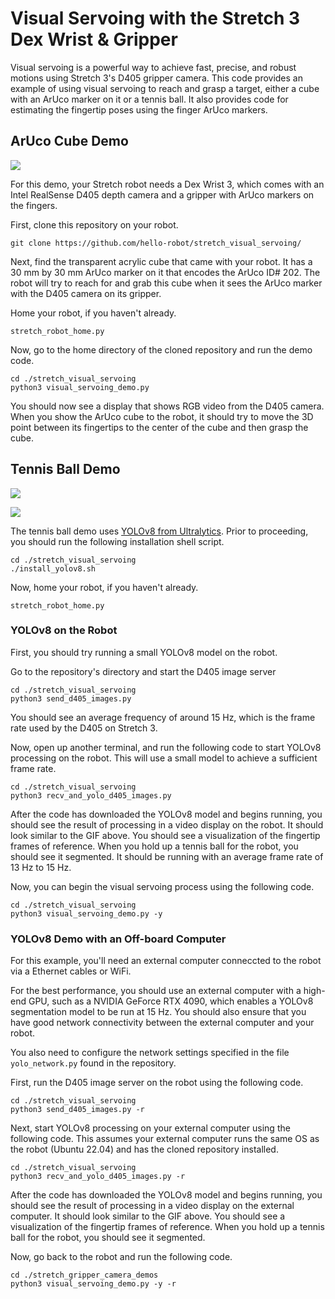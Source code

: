 # Visual Servoing with the Stretch 3 Dex Wrist & Gripper



Visual servoing is a powerful way to achieve fast, precise, and robust motions using Stretch 3's D405 gripper camera. This code provides an example of using visual servoing to reach and grasp a target, either a cube with an ArUco marker on it or a tennis ball. It also provides code for estimating the fingertip poses using the finger ArUco markers. 



## ArUco Cube Demo



![](/gifs/reach_for_aruco_marker_cube.gif)



For this demo, your Stretch robot needs a Dex Wrist 3, which comes with an Intel RealSense D405 depth camera and a gripper with ArUco markers on the fingers. 

First, clone this repository on your robot. 

```
git clone https://github.com/hello-robot/stretch_visual_servoing/
```

Next, find the transparent acrylic cube that came with your robot. It has a 30 mm by 30 mm ArUco marker on it that encodes the ArUco ID# 202. The robot will try to reach for and grab this cube when it sees the ArUco marker with the D405 camera on its gripper. 

Home your robot, if you haven't already. 

```
stretch_robot_home.py
```

Now, go to the home directory of the cloned repository and run the demo code.

```
cd ./stretch_visual_servoing
python3 visual_servoing_demo.py
```

You should now see a display that shows RGB video from the D405 camera. When you show the ArUco cube to the robot, it should try to move the 3D point between its fingertips to the center of the cube and then grasp the cube. 



## Tennis Ball Demo



![](/gifs/tennis_ball.gif)



![](/gifs/tennis_ball_stretch_view.gif)


The tennis ball demo uses [YOLOv8 from Ultralytics](https://github.com/ultralytics/ultralytics). Prior to proceeding, you should run the following installation shell script.

```
cd ./stretch_visual_servoing
./install_yolov8.sh
```

Now, home your robot, if you haven't already. 

```
stretch_robot_home.py
```

### YOLOv8 on the Robot

First, you should try running a small YOLOv8 model on the robot. 

Go to the repository's directory and start the D405 image server

```
cd ./stretch_visual_servoing
python3 send_d405_images.py 
```

You should see an average frequency of around 15 Hz, which is the frame rate used by the D405 on Stretch 3.

Now, open up another terminal, and run the following code to start YOLOv8 processing on the robot. This will use a small model to achieve a sufficient frame rate. 

```
cd ./stretch_visual_servoing
python3 recv_and_yolo_d405_images.py
```

After the code has downloaded the YOLOv8 model and begins running, you should see the result of processing in a video display on the robot. It should look similar to the GIF above. You should see a visualization of the fingertip frames of reference. When you hold up a tennis ball for the robot, you should see it segmented. It should be running with an average frame rate of 13 Hz to 15 Hz.

Now, you can begin the visual servoing process using the following code.

```
cd ./stretch_visual_servoing
python3 visual_servoing_demo.py -y
```



### YOLOv8 Demo with an Off-board Computer

For this example, you'll need an external computer conneccted to the robot via a Ethernet cables or WiFi.

For the best performance, you should use an external computer with a high-end GPU, such as a NVIDIA GeForce RTX 4090, which enables a YOLOv8 segmentation model to be run at 15 Hz. You should also ensure that you have good network connectivity between the external computer and your robot. 

You also need to configure the network settings specified in the file `yolo_network.py` found in the repository.

First, run the D405 image server on the robot using the following code.

```
cd ./stretch_visual_servoing
python3 send_d405_images.py -r
```

Next, start YOLOv8 processing on your external computer using the following code. This assumes your external computer runs the same OS as the robot (Ubuntu 22.04) and has the cloned repository installed.

```
cd ./stretch_visual_servoing
python3 recv_and_yolo_d405_images.py -r
```

After the code has downloaded the YOLOv8 model and begins running, you should see the result of processing in a video display on the external computer. It should look similar to the GIF above. You should see a visualization of the fingertip frames of reference. When you hold up a tennis ball for the robot, you should see it segmented.

Now, go back to the robot and run the following code.


```
cd ./stretch_gripper_camera_demos
python3 visual_servoing_demo.py -y -r
```



